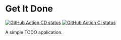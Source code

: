 # Get It Done

<a href="https://github.com/wurde/get-it-done/actions"><img alt="GitHub Action CD status" src="https://github.com/wurde/get-it-done/workflows/Continuous%20Deployment/badge.svg"></a>
<a href="https://github.com/wurde/get-it-done/actions"><img alt="GitHub Action CI status" src="https://github.com/wurde/get-it-done/workflows/Continuous%20Integration/badge.svg"></a>

A simple TODO application.
